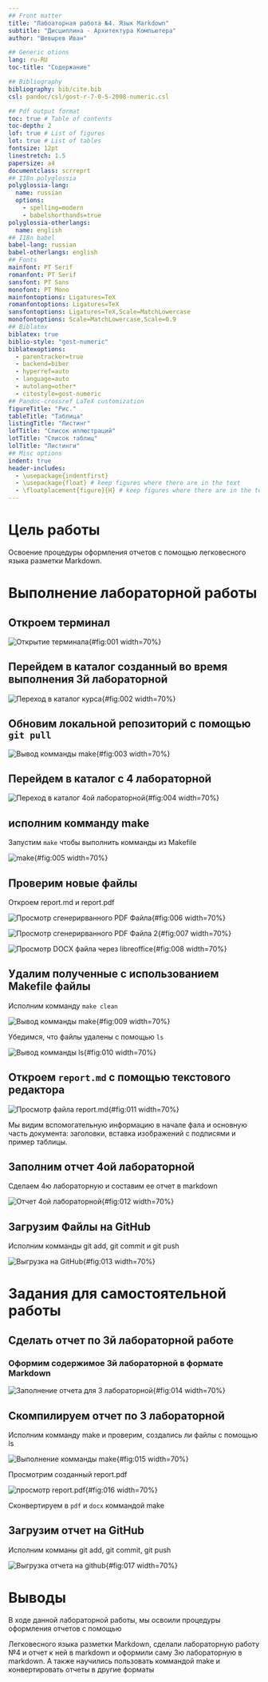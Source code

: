 ```yaml
---
## Front matter
title: "Лабоаторная работа №4. Язык Markdown"
subtitle: "Дисциплина - Архитектура Компьютера"
author: "Шевырев Иван"

## Generic otions
lang: ru-RU
toc-title: "Содержание"

## Bibliography
bibliography: bib/cite.bib
csl: pandoc/csl/gost-r-7-0-5-2008-numeric.csl

## Pdf output format
toc: true # Table of contents
toc-depth: 2
lof: true # List of figures
lot: true # List of tables
fontsize: 12pt
linestretch: 1.5
papersize: a4
documentclass: scrreprt
## I18n polyglossia
polyglossia-lang:
  name: russian
  options:
	- spelling=modern
	- babelshorthands=true
polyglossia-otherlangs:
  name: english
## I18n babel
babel-lang: russian
babel-otherlangs: english
## Fonts
mainfont: PT Serif
romanfont: PT Serif
sansfont: PT Sans
monofont: PT Mono
mainfontoptions: Ligatures=TeX
romanfontoptions: Ligatures=TeX
sansfontoptions: Ligatures=TeX,Scale=MatchLowercase
monofontoptions: Scale=MatchLowercase,Scale=0.9
## Biblatex
biblatex: true
biblio-style: "gost-numeric"
biblatexoptions:
  - parentracker=true
  - backend=biber
  - hyperref=auto
  - language=auto
  - autolang=other*
  - citestyle=gost-numeric
## Pandoc-crossref LaTeX customization
figureTitle: "Рис."
tableTitle: "Таблица"
listingTitle: "Листинг"
lofTitle: "Список иллюстраций"
lotTitle: "Список таблиц"
lolTitle: "Листинги"
## Misc options
indent: true
header-includes:
  - \usepackage{indentfirst}
  - \usepackage{float} # keep figures where there are in the text
  - \floatplacement{figure}{H} # keep figures where there are in the text
---
```


# Цель работы

 Освоение процедуры оформления отчетов с помощью
легковесного языка разметки Markdown.

# Выполнение лабораторной работы


## Откроем терминал

![Открытие терминала](image/1.png){#fig:001 width=70%}

##  Перейдем в каталог созданный во время выполнения 3й лабораторной

![Переход в каталог курса ](image/2.png){#fig:002 width=70%}

## Обновим локальной репозиторий с помощью `git pull`

![Вывод комманды make](image/3.png){#fig:003 width=70%}

## Перейдем в каталог с 4 лабораторной 

![Переход в каталог 4ой лабораторной](image/4.png){#fig:004 width=70%}

## исполним комманду make

Запустим `make` чтобы выполнить комманды из Makefile

![make](image/5.png){#fig:005 width=70%}

## Проверим новые файлы

Откроем report.md и report.pdf

![Просмотр сгенерирванного PDF Файла ](image/6.png){#fig:006 width=70%}

![Просмотр сгенерирванного PDF Файла 2 ](image/7.png){#fig:007 width=70%}

![Просмотр DOCX файла через libreoffice](image/8.png){#fig:008 width=70%}

## Удалим полученные с использованием Makefile файлы

Исполним комманду `make clean`

![Вывод комманды make](image/9.png){#fig:009 width=70%}

Убедимся, что файлы удалены с помощью `ls`

![Вывод комманды ls](image/10.png){#fig:010 width=70%}


## Откроем `report.md` с помощью текстового редактора

![Просмотр файла report.md](image/11.png){#fig:011 width=70%}

Мы видим вспомогательную информацию в начале фала и основную часть документа: заголовки, вставка изображений с подписями и пример таблицы.


## Заполним отчет 4ой лабораторной 

Сделаем 4ю лабораторную и составим ее отчет в markdown

![Отчет 4ой лабораторной ](image/12.png){#fig:012 width=70%}

## Загрузим Файлы на GitHub

Исполним комманды git add, git commit и git push

![Выгрузка на GitHub](image/13.png){#fig:013 width=70%}



# Задания для самостоятельной работы
## Сделать отчет по 3й лабораторной работе
### Оформим содержимое 3й лабораторной в формате Markdown

![Заполнение отчета для 3 лабораторной](image/14.png){#fig:014 width=70%}



## Скомпилируем отчет по 3 лабораторной

Исполним комманду make и проверим, создались ли файлы с помощью ls

![Выполнение комманды make](image/15.png){#fig:015 width=70%}

Просмотрим созданный report.pdf

![просмотр report.pdf](image/16.png){#fig:016 width=70%}

Сконвертируем в `pdf` и `docx` коммандой make

## Загрузим отчет на GitHub

Исполним комманы git add, git commit, git push

![Выгрузка отчета на github ](image/17.png){#fig:017 width=70%}

# Выводы

В ходе данной лабораторной работы, мы  освоили процедуры оформления отчетов с помощью

Легковесного языка разметки Markdown, сделали лабораторную работу №4 и отчет к ней в markdown и оформили саму 3ю лабораторную в markdown. А также  научились пользовать коммандой make и конвертировать отчеты в другие форматы


